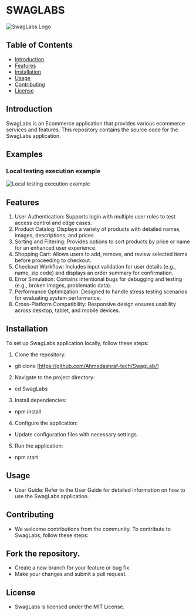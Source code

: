 # SWAGLABS

![SwagLabs Logo](https://www.saucedemo.com/v1/img/Login_Bot_graphic.png)

## Table of Contents

- [Introduction](#introduction)
- [Features](#features)
- [Installation](#installation)
- [Usage](#usage)
- [Contributing](#contributing)
- [License](#license)

## Introduction

SwagLabs is an Ecommerce application that provides various ecommerce services and features. This repository contains the source code for the SwagLabs application.

## Examples

### Local testing execution example

![Local testing execution example](SwagLabsDemo.gif)


## Features

1. User Authentication: Supports login with multiple user roles to test access control and edge cases.
2. Product Catalog: Displays a variety of products with detailed names, images, descriptions, and prices.
3. Sorting and Filtering: Provides options to sort products by price or name for an enhanced user experience.
4. Shopping Cart: Allows users to add, remove, and review selected items before proceeding to checkout.
5. Checkout Workflow: Includes input validation for user details (e.g., name, zip code) and displays an order summary for confirmation.
6. Error Simulation: Contains intentional bugs for debugging and testing (e.g., broken images, problematic data).
7. Performance Optimization: Designed to handle stress testing scenarios for evaluating system performance.
8. Cross-Platform Compatibility: Responsive design ensures usability across desktop, tablet, and mobile devices.

## Installation

To set up SwagLabs application locally, follow these steps:

1. Clone the repository:
*   git clone [https://github.com/Ahmedashraf-tech/SwagLab/]
2. Navigate to the project directory:
*   cd SwagLabs
3. Install dependencies:
*   npm install
4. Configure the application:

* Update configuration files with necessary settings.
5. Run the application:
*   npm start

## Usage
* User Guide: Refer to the User Guide for detailed information on how to use the SwagLabs application.

## Contributing
* We welcome contributions from the community. To contribute to SwagLabs, follow these steps:

## Fork the repository.
* Create a new branch for your feature or bug fix.
* Make your changes and submit a pull request.

## License
* SwagLabs is licensed under the MIT License.
